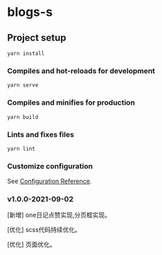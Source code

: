 <!--
 * @Author: your name
 * @Date: 2020-12-07 18:59:58
 * @LastEditTime: 2021-09-02 17:57:08
 * @LastEditors: Please set LastEditors
 * @Description: In User Settings Edit
 * @FilePath: \blogs-s\README.md
-->
# blogs-s

## Project setup
```
yarn install
```

### Compiles and hot-reloads for development
```
yarn serve
```

### Compiles and minifies for production
```
yarn build
```

### Lints and fixes files
```
yarn lint
```

### Customize configuration
See [Configuration Reference](https://cli.vuejs.org/config/).

### v1.0.0-2021-09-02

[新增] one日记点赞实现,分页框实现。

[优化] scss代码持续优化。

[优化] 页面优化。
